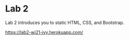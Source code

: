 Lab 2
====

Lab 2 introduces you to static HTML, CSS, and Bootstrap.

https://lab2-wi21-ivy.herokuapp.com/
